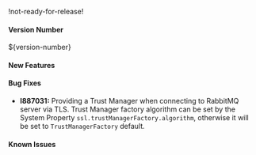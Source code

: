 !not-ready-for-release!

#### Version Number
${version-number}

#### New Features

#### Bug Fixes
- **I887031:** Providing a Trust Manager when connecting to RabbitMQ server via TLS. Trust Manager factory algorithm can be set by
  the System Property `ssl.trustManagerFactory.algorithm`, otherwise it will be set to `TrustManagerFactory` default.

#### Known Issues

